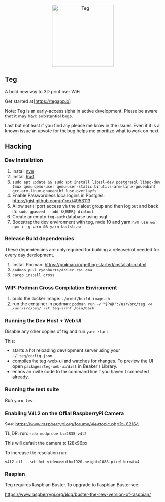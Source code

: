 <div align="center">
<img src="./packages/teg-web-ui/src/onboarding/landingPage/tegLogo.svg" alt="Teg" width="200"/>
</div>

## Teg

A bold new way to 3D print over WiFi.

Get started at [https://tegapp.io]

Note: Teg is an early-access alpha in active development. Please be aware that it may have substantial bugs.

Last but not least if you find any please me know in the issues! Even if it is a known issue an upvote for the bug helps me prioritize what to work on next.

## Hacking

### Dev Installation

1. Install [nvm](https://github.com/creationix/nvm)
2. Install [Rust](https://rustup.rs/)
3. `sudo apt update && sudo apt install libssl-dev postgresql libpq-dev tmux qemu qemu-user qemu-user-static binutils-arm-linux-gnueabihf gcc-arm-linux-gnueabihf fuse-overlayfs`
4. Enable Passwordless local logins in Postgres: https://gist.github.com/p1nox/4953113
5. Allow serial port access via the dialout group and then log out and back in: `sudo gpasswd --add ${USER} dialout`
6. Create an empty `teg-auth` database using psql
7. Bootstrap the dev environment with teg, node 10 and yarn:
`nvm use && npm i -g yarn && yarn bootstrap`

### Release Build dependencies

These dependencies are only required for building a release/not needed for every day development.

1. Install Podman: https://podman.io/getting-started/installation.html
2. `podman pull ryankurte/docker-rpi-emu`
3. `cargo install cross`

### WIP: Podman Cross Compilation Environment

1. build the docker image: `./armhf/build-image.sh`
2. run the container in podman: `podman run -v "$PWD":/usr/src/teg -w /usr/src/teg/ -it teg-armhf /bin/bash`

### Running the Dev Host + Web UI

Disable any other copies of teg and run `yarn start`

This:
* starts a hot reloading development server using your `~/.teg/config.json`.
* compiles the teg-web-ui and watches for changes. To preview the UI open `packages/teg-web-ui/dist` in Beaker's Library.
* echos an invite code to the command line if you haven't connected already.

### Running the test suite

Run `yarn test`


### Enabling V4L2 on the Offial RaspberryPi Camera

See: https://www.raspberrypi.org/forums/viewtopic.php?t=62364

TL;DR: run: `sudo modprobe bcm2835-v4l2`

This will default the camera to 128x96px

To increase the resolution run:

`v4l2-ctl --set-fmt-video=width=1920,height=1088,pixelformat=4`

### Raspian

Teg requires Raspbian Buster. To upgrade to Raspbian Buster see:

https://www.raspberrypi.org/blog/buster-the-new-version-of-raspbian/
